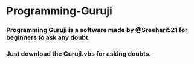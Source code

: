 # Programming-Guruji
### Programming Guruji is a software made by @Sreehari521 for beginners to ask any doubt.
### Just download the Guruji.vbs for asking doubts.
